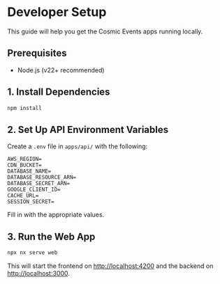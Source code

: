 # Developer Setup

This guide will help you get the Cosmic Events apps running locally.

## Prerequisites
- Node.js (v22+ recommended)

## 1. Install Dependencies
```sh
npm install
```

## 2. Set Up API Environment Variables
Create a `.env` file in `apps/api/` with the following:
```env
AWS_REGION=
CDN_BUCKET=
DATABASE_NAME=
DATABASE_RESOURCE_ARN=
DATABASE_SECRET_ARN=
GOOGLE_CLIENT_ID=
CACHE_URL=
SESSION_SECRET=
```

Fill in with the appropriate values.

## 3. Run the Web App
```sh
npx nx serve web
```
This will start the frontend on [http://localhost:4200](http://localhost:4200) and the backend on [http://localhost:3000](http://localhost:3000).
